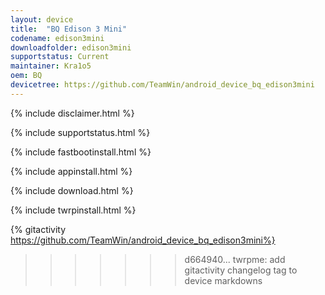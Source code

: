 ```yaml
---
layout: device
title:  "BQ Edison 3 Mini"
codename: edison3mini
downloadfolder: edison3mini
supportstatus: Current
maintainer: Kra1o5
oem: BQ
devicetree: https://github.com/TeamWin/android_device_bq_edison3mini
---
```


{% include disclaimer.html %}

{% include supportstatus.html %}

{% include fastbootinstall.html %}

{% include appinstall.html %}

{% include download.html %}

{% include twrpinstall.html %}

{% gitactivity  https://github.com/TeamWin/android_device_bq_edison3mini%}
>>>>>>> d664940... twrpme: add gitactivity changelog tag to device markdowns

